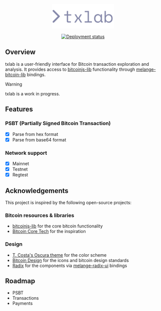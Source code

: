 <p align="center">
  <img src="public/logo.svg?sanitize=true" alt="txlab logo" width="200">
</p>

<p align="center">
  <a href="https://github.com/0x6A6471/txlab/actions">
    <img src="https://github.com/0x6A6471/txlab/actions/workflows/deploy.yml/badge.svg" alt="Deployment status">
  </a>
</p>

## Overview

txlab is a user-friendly interface for Bitcoin transaction exploration and analysis. It provides access to [bitcoinjs-lib](https://github.com/bitcoinjs/bitcoinjs-lib) functionality through [melange-bitcoin-lib](https://github.com/0x6A6471/melange-bitcoin-lib) bindings.

> [!WARNING]
> txlab is a work in progress.

## Features

### PSBT (Partially Signed Bitcoin Transaction)

- [x] Parse from hex format
- [x] Parse from base64 format

### Network support

- [x] Mainnet
- [x] Testnet
- [x] Regtest

## Acknowledgements

This project is inspired by the following open-source projects:

### Bitcoin resources & libraries

- [bitcoinjs-lib](https://github.com/bitcoinjs/bitcoinjs-lib) for the core bitcoin functionality
- [Bitcoin Core Tech](https://bitcoincore.tech/apps/bitcoinjs-ui/index.html) for the inspiration

### Design

- [T. Costa's Oscura theme](https://x.com/tcosta_co/status/1902043771493085400) for the color scheme
- [Bitcoin Design](https://bitcoin.design) for the icons and bitcoin design standards
- [Radix](https://www.radix-ui.com/primitives) for the components via [melange-radix-ui](https://github.com/0x6A6471/melange-radix-ui) bindings

## Roadmap

- PSBT
- Transactions
- Payments
